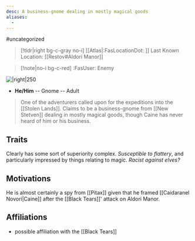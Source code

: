 ```yaml
---
desc: A business-gnome dealing in mostly magical goods
aliases:
  - 
---
```

#uncategorized
>[!tldr|right bg-c-gray no-i] [[Atlas|:FasLocationDot: ]] Last Known Location: [[Restov#Aldori Manor]]

>[!note|no-i bg-c-red] :FasUser: Enemy

![|right|250](https://static.wikia.nocookie.net/pathfinderkingmaker_gamepedia_en/images/e/ef/Tartuccio.png/revision/latest?cb=20180927134312)

- **He/Him** -- Gnome -- Adult

>One of the adventurers called upon for the expeditions into the [[Stolen Lands]]. Claims to be a business-gnome from [[New Stetven]] dealing in mostly magical goods, though Caine has never heard of him or his business.

## Traits
Clearly has some sort of superiority complex. *Susceptible to flattery*, and particularly impressed by things relating to magic. *Racist against elves?*

## Motivations
He is almost certainly a spy from [[Pitax]] given that he framed [[Caidaranel Novori|Caine]] after the [[Black Tears]]' attack on Aldori Manor.

## Affiliations
- possible affiliation with the [[Black Tears]]